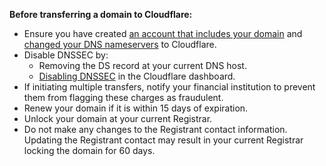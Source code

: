 **Before transferring a domain to Cloudflare:**
* Ensure you have created [an account that includes your domain](https://support.cloudflare.com/hc/articles/201720164) and [changed your DNS nameservers](https://support.cloudflare.com/hc/articles/205195708) to Cloudflare.
* Disable DNSSEC by:
    * Removing the DS record at your current DNS host.
    * [Disabling DNSSEC](https://support.cloudflare.com/hc/articles/360006660072) in the Cloudflare dashboard.
* If initiating multiple transfers, notify your financial institution to prevent them from flagging these charges as fraudulent.
* Renew your domain if it is within 15 days of expiration.
* Unlock your domain at your current Registrar.
* Do not make any changes to the Registrant contact information. Updating the Registrant contact may result in your current Registrar locking the domain for 60 days.